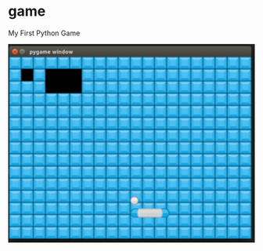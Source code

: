 # game
My First Python Game

![preview](https://github.com/Bezzy1999/game/raw/master/game_preview.jpg)

